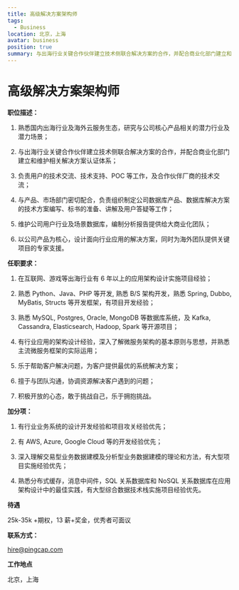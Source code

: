 ```yaml
---
title: 高级解决方案架构师
tags:
  - Business
location: 北京，上海
avatar: business
position: true 
summary: 与出海行业关键合作伙伴建立技术侧联合解决方案的合作，并配合商业化部门建立和维护相关解决方案认证体系；负责用户的技术交流、技术支持、POC 等工作，及合作伙伴厂商的技术交流；熟悉国内出海行业及海外云服务生态，研究与公司核心产品相关的潜力行业及潜力场景......
---
```

# 高级解决方案架构师

**职位描述：**

1. 熟悉国内出海行业及海外云服务生态，研究与公司核心产品相关的潜力行业及潜力场景；

2. 与出海行业关键合作伙伴建立技术侧联合解决方案的合作，并配合商业化部门建立和维护相关解决方案认证体系；

3. 负责用户的技术交流、技术支持、POC 等工作，及合作伙伴厂商的技术交流；

4. 与产品、市场部门密切配合，负责组织制定公司数据库产品、数据库解决方案的技术方案编写、标书的准备、讲解及用户答疑等工作；

5. 维护公司用户行业及场景数据库，编制分析报告提供给大商业化团队；
 
6. 以公司产品为核心，设计面向行业应用的解决方案，同时为海外团队提供关键项目的专家支援。


**任职要求：**

1. 在互联网、游戏等出海行业有 6 年以上的应用架构设计实施项目经验；

2. 熟悉 Python、Java、PHP 等开发, 熟悉 B/S 架构开发，熟悉 Spring, Dubbo, MyBatis, Structs 等开发框架，有项目开发经验；

3. 熟悉 MySQL, Postgres, Oracle, MongoDB 等数据库系统，及 Kafka, Cassandra, Elasticsearch, Hadoop, Spark 等开源项目；

4. 有行业应用的架构设计经验，深入了解微服务架构的基本原则与思想，并熟悉主流微服务框架的实际运用；

5. 乐于帮助客户解决问题，为客户提供最优的系统解决方案；

6. 擅于与团队沟通，协调资源解决客户遇到的问题；

7. 积极开放的心态，敢于挑战自己，乐于拥抱挑战。


**加分项：**

1. 有行业业务系统的设计开发经验和项目攻关经验优先；

2. 有 AWS, Azure, Google Cloud 等的开发经验优先；

3. 深入理解交易型业务数据建模及分析型业务数据建模的理论和方法，有大型项目实施经验优先；

4. 熟悉分布式缓存，消息中间件，SQL 关系数据库和 NoSQL 关系数据库在应用架构设计中的最佳实践，有大型综合数据技术栈实施项目经验优先。



**待遇**

25k-35k +期权，13 薪+奖金，优秀者可面议

**联系方式：**

hire@pingcap.com

**工作地点**

北京，上海

